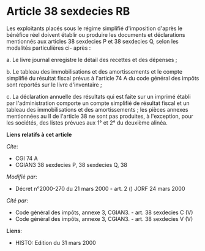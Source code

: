 # Article 38 sexdecies RB

Les exploitants placés sous le régime simplifié d'imposition d'après le bénéfice réel doivent établir ou produire les
documents et déclarations mentionnés aux articles 38 sexdecies P et 38 sexdecies Q, selon les modalités particulières ci-
après :

a. Le livre journal enregistre le détail des recettes et des dépenses ;

b. Le tableau des immobilisations et des amortissements et le compte simplifié du résultat fiscal prévus à l'article 74 A du
code général des impôts sont reportés sur le livre d'inventaire ;

c. La déclaration annuelle des résultats qui est faite sur un imprimé établi par l'administration comporte un compte
simplifié de résultat fiscal et un tableau des immobilisations et des amortissements ; les pièces annexes mentionnées au II
de l'article 38 ne sont pas produites, à l'exception, pour les sociétés, des listes prévues aux 1° et 2° du deuxième alinéa.

**Liens relatifs à cet article**

_Cite_:

  - CGI 74 A
  - CGIAN3 38 sexdecies P, 38 sexdecies Q, 38

_Modifié par_:

  - Décret n°2000-270 du 21 mars 2000 - art. 2 () JORF 24 mars 2000

_Cité par_:

  - Code général des impôts, annexe 3, CGIAN3. - art. 38 sexdecies C (V)
  - Code général des impôts, annexe 3, CGIAN3. - art. 38 sexdecies V (V)

**Liens**:

  - HISTO: Edition du 31 mars 2000
